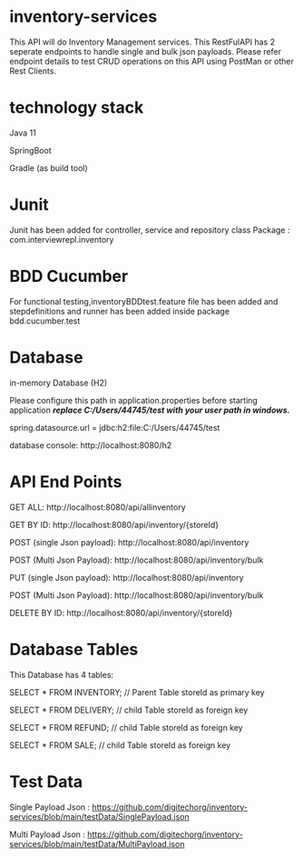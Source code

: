 # inventory-services
This API will do Inventory Management services. This RestFulAPI has 2 seperate endpoints to handle single and bulk json payloads.
Please refer endpoint details to test CRUD operations on this API using PostMan or other Rest Clients.

# technology stack
Java 11

SpringBoot

Gradle (as build tool)

# Junit

Junit has been added for controller, service and repository class
Package : com.interviewrepl.inventory

# BDD Cucumber

For functional testing,inventoryBDDtest.feature file has been added 
and stepdefinitions and runner has been added inside package bdd.cucumber.test 

# Database
in-memory Database (H2)

Please configure this path in application.properties before starting application
_**replace C:/Users/44745/test with your user path in windows.**_

spring.datasource.url = jdbc:h2:file:C:/Users/44745/test

database console:
http://localhost:8080/h2


# API End Points

GET ALL:
http://localhost:8080/api/allinventory

GET BY ID:
http://localhost:8080/api/inventory/{storeId}

POST (single Json payload):
http://localhost:8080/api/inventory

POST (Multi Json Payload):
http://localhost:8080/api/inventory/bulk

PUT (single Json payload):
http://localhost:8080/api/inventory

POST (Multi Json Payload):
http://localhost:8080/api/inventory/bulk

DELETE BY ID:
http://localhost:8080/api/inventory/{storeId}


# Database Tables

This Database has 4 tables:

SELECT * FROM INVENTORY;  // Parent Table storeId as primary key

SELECT * FROM DELIVERY; // child Table storeId as foreign key

SELECT * FROM REFUND; // child Table storeId as foreign key

SELECT * FROM SALE; // child Table storeId as foreign key



# Test Data

Single Payload Json : 
https://github.com/digitechorg/inventory-services/blob/main/testData/SinglePayload.json

Multi Payload Json :
https://github.com/digitechorg/inventory-services/blob/main/testData/MultiPayload.json